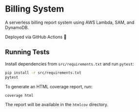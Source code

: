 # Billing System

A serverless billing report system using AWS Lambda, SAM, and DynamoDB.

Deployed via GitHub Actions 🚀


## Running Tests

Install dependencies from `src/requirements.txt` and run `pytest`:

```bash
pip install -r src/requirements.txt
pytest
```

To generate an HTML coverage report, run:

```bash
coverage html
```

The report will be available in the `htmlcov` directory.
